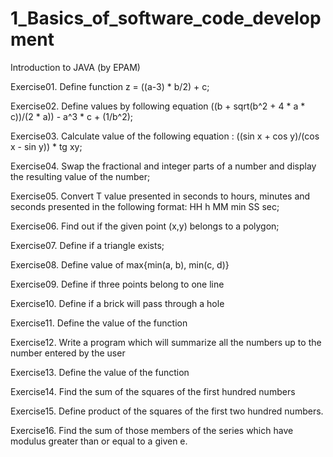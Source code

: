 # 1_Basics_of_software_code_development
Introduction to JAVA (by EPAM)

Exercise01. Define function z = ((a-3) * b/2) + c;

Exercise02. Define values by following equation ((b + sqrt(b^2 + 4 * a * c))/(2 * a)) - a^3 * c + (1/b^2);

Exercise03. Calculate value of the following equation : ((sin x + cos y)/(cos x - sin y)) * tg xy;

Exercise04. Swap the fractional and integer parts of a number and display the resulting value of the number;

Exercise05. Convert T value presented in seconds to hours, minutes and seconds presented in the following format: HH h MM min SS sec;

Exercise06. Find out if the given point (x,y) belongs to a polygon;

Exercise07. Define if a triangle exists;

Exercise08. Define value of max{min(a, b), min(c, d)}

Exercise09. Define if three points belong to one line

Exercise10. Define if a brick will pass through a hole

Exercise11. Define the value of the function

Exercise12. Write a program which will summarize all the numbers up to the number entered by the user

Exercise13. Define the value of the function

Exercise14. Find the sum of the squares of the first hundred numbers

Exercise15. Define product of the squares of the first two hundred numbers.

Exercise16. Find the sum of those members of the series which have modulus greater than or equal to a given e.
